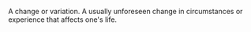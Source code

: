 A change or variation.
A usually unforeseen change in circumstances or experience that affects one's life.